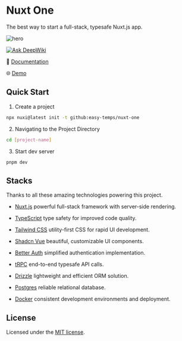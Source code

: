 # Nuxt One

The best way to start a full-stack, typesafe Nuxt.js app.

![hero](https://cdn.jsdelivr.net/gh/easy-temps/easy-static/og.png)

[![Ask DeepWiki](https://deepwiki.com/badge.svg)](https://deepwiki.com/nuxtone/nuxt-one)

📖 [Documentation](https://one-docs.netlify.app/)

🌐 [Demo](https://www.one.devv.zone/)

## Quick Start

1. Create a project

  ```bash
  npx nuxi@latest init -t github:easy-temps/nuxt-one
  ```

2. Navigating to the Project Directory

  ```bash
  cd [project-name]
  ```

3. Start dev server

  ```bash
  pnpm dev
  ```

## Stacks

Thanks to all these amazing technologies powering this project.

- [Nuxt.js](https://nuxt.com/) powerful full-stack framework with server-side rendering.
- [TypeScript](https://www.typescriptlang.org/) type safety for improved code quality.
- [Tailwind CSS](https://tailwindcss.com/) utility-first CSS for rapid UI development.
- [Shadcn Vue](https://www.shadcn-vue.com/) beautiful, customizable UI components.
- [Better Auth](https://better-auth.com/) simplified authentication implementation.
- [tRPC](https://trpc.io/) end-to-end typesafe API calls.
- [Drizzle](https://orm.drizzle.team/) lightweight and efficient ORM solution.
- [Postgres](https://www.postgresql.org/) reliable relational database.

- [Docker](https://www.docker.com/) consistent development environments and deployment.

## License

Licensed under the [MIT license](https://github.com/easy-temps/nuxt-one/blob/main/LICENSE).
